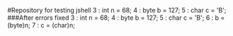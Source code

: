 #Repository for testing jshell
3 : int n = 68;
4 : byte b = 127;
5 : char c = 'B';
###After errors fixed
3 : int n = 68;
4 : byte b = 127;
5 : char c = 'B';
6 : b = (byte)n;
7 : c = (char)n;

